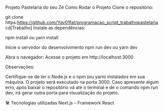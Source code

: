 Projeto Pastelaria do seu Zé
Como Rodar o Projeto
Clone o repositório:

git clone https:https://github.com/Yav01fat/programacao_script_trabalhopastelaria
cd[Trabalho]
Instale as dependências:

npm install ou yarn install

Inicie o servirdor do desenvolvimento
npm run dev ou yarn dev

Abra o navegador:
Acesse o projeto em http://localhost:3000

Observações:

Certifique-se de ter o Node.js e o npm (ou yarn) instalados em sua máquina. O projeto será executado na porta 3000. Caso apresente algum erro, após baixar o repositório vá até o terminal e de o comando npm run dev, irá gerar outra porta para visualização do projeto. 


🛠 Tecnologias utilizadas Next.js – Framework React
